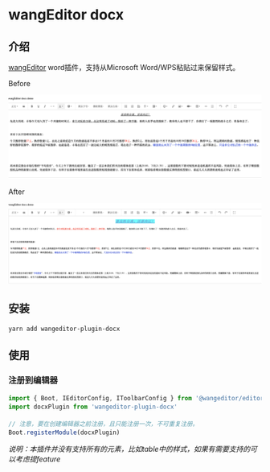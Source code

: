 # wangEditor docx

## 介绍

[wangEditor](https://www.wangeditor.com/) word插件，支持从Microsoft Word/WPS粘贴过来保留样式。

<!-- ![](./_img/demo.png) -->

Before

![before](./_img/before.png)

After

![before](./_img/after.png)

## 安装

```shell
yarn add wangeditor-plugin-docx
```

## 使用

### 注册到编辑器

```js
import { Boot, IEditorConfig, IToolbarConfig } from '@wangeditor/editor'
import docxPlugin from 'wangeditor-plugin-docx'

// 注意，要在创建编辑器之前注册，且只能注册一次，不可重复注册。
Boot.registerModule(docxPlugin)
```

*说明：本插件并没有支持所有的元素，比如table中的样式，如果有需要支持的可以考虑提feature*
